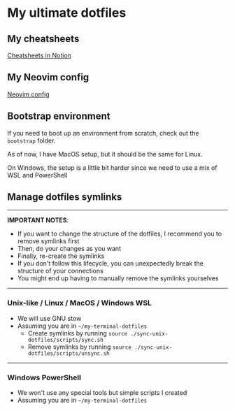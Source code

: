# My ultimate dotfiles

## My cheatsheets

[Cheatsheets in Notion](https://tudope.notion.site/Cheatsheets-5315b36f45cd41ab899d8f4538bb0e1f?pvs=4)

## My Neovim config

[Neovim config](./sync/nvim/README.md)

## Bootstrap environment

If you need to boot up an environment from scratch, check out the `bootstrap` folder.

As of now, I have MacOS setup, but it should be the same for Linux.

On Windows, the setup is a little bit harder since we need to use a mix of WSL and PowerShell

## Manage dotfiles symlinks

---

**IMPORTANT NOTES**:

- If you want to change the structure of the dotfiles, I recommend you to remove symlinks first
- Then, do your changes as you want
- Finally, re-create the symlinks
- If you don't follow this lifecycle, you can unexpectedly break the structure of your connections
- You might end up having to manually remove the symlinks yourselves

---

### Unix-like / Linux / MacOS / Windows WSL

- We will use GNU stow
- Assuming you are in `~/my-terminal-dotfiles`
  - Create symlinks by running `source ./sync-unix-dotfiles/scripts/sync.sh`
  - Remove symlinks by running `source ./sync-unix-dotfiles/scripts/unsync.sh`

---

### Windows PowerShell

- We won't use any special tools but simple scripts I created
- Assuming you are in `~/my-terminal-dotfiles`
